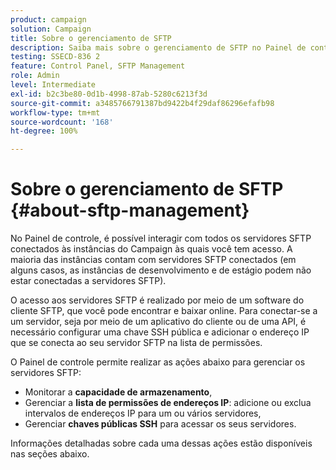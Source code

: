 ```yaml
---
product: campaign
solution: Campaign
title: Sobre o gerenciamento de SFTP
description: Saiba mais sobre o gerenciamento de SFTP no Painel de controle
testing: SSECD-836 2
feature: Control Panel, SFTP Management
role: Admin
level: Intermediate
exl-id: b2c3be80-0d1b-4998-87ab-5280c6213f3d
source-git-commit: a3485766791387bd9422b4f29daf86296efafb98
workflow-type: tm+mt
source-wordcount: '168'
ht-degree: 100%

---
```


# Sobre o gerenciamento de SFTP {#about-sftp-management}

No Painel de controle, é possível interagir com todos os servidores SFTP conectados às instâncias do Campaign às quais você tem acesso. A maioria das instâncias contam com servidores SFTP conectados (em alguns casos, as instâncias de desenvolvimento e de estágio podem não estar conectadas a servidores SFTP).

O acesso aos servidores SFTP é realizado por meio de um software do cliente SFTP, que você pode encontrar e baixar online. Para conectar-se a um servidor, seja por meio de um aplicativo do cliente ou de uma API, é necessário configurar uma chave SSH pública e adicionar o endereço IP que se conecta ao seu servidor SFTP na lista de permissões.

O Painel de controle permite realizar as ações abaixo para gerenciar os servidores SFTP:

* Monitorar a **capacidade de armazenamento**,
* Gerenciar a **lista de permissões de endereços IP**: adicione ou exclua intervalos de endereços IP para um ou vários servidores,
* Gerenciar **chaves públicas SSH** para acessar os seus servidores.

Informações detalhadas sobre cada uma dessas ações estão disponíveis nas seções abaixo.
